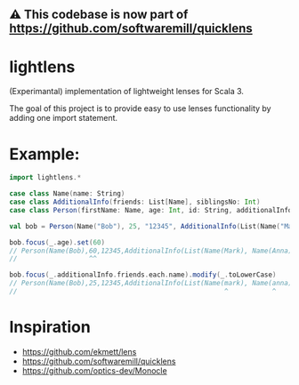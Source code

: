 ## :warning: This codebase is now part of https://github.com/softwaremill/quicklens

# lightlens

(Experimantal) implementation of lightweight lenses for Scala 3.

The goal of this project is to provide easy to use lenses functionality by adding one import statement.

# Example:
```scala
import lightlens.*

case class Name(name: String)
case class AdditionalInfo(friends: List[Name], siblingsNo: Int)
case class Person(firstName: Name, age: Int, id: String, additionalInfo: AdditionalInfo)

val bob = Person(Name("Bob"), 25, "12345", AdditionalInfo(List(Name("Mark"), Name("Anna")), 3))

bob.focus(_.age).set(60)
// Person(Name(Bob),60,12345,AdditionalInfo(List(Name(Mark), Name(Anna)),3))
//                  ^^

bob.focus(_.additionalInfo.friends.each.name).modify(_.toLowerCase)
// Person(Name(Bob),25,12345,AdditionalInfo(List(Name(mark), Name(anna)),3))
//                                                    ^           ^
```

# Inspiration
- https://github.com/ekmett/lens
- https://github.com/softwaremill/quicklens
- https://github.com/optics-dev/Monocle
